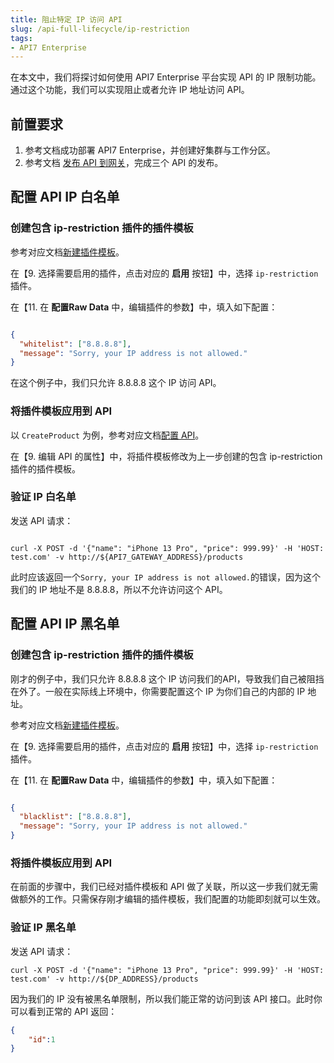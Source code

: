 ```yaml
---
title: 阻止特定 IP 访问 API
slug: /api-full-lifecycle/ip-restriction
tags:
- API7 Enterprise
---
```


在本文中，我们将探讨如何使用 API7 Enterprise 平台实现 API 的 IP 限制功能。通过这个功能，我们可以实现阻止或者允许 IP 地址访问 API。

## 前置要求

1. 参考文档成功部署 API7 Enterprise，并创建好集群与工作分区。
2. 参考文档 [发布 API 到网关](https://docs.apiseven.com/enterprise/api-full-lifecycle/publish-apis)，完成三个 API 的发布。

## 配置 API IP 白名单

### 创建包含 ip-restriction 插件的插件模板

参考对应文档[新建插件模板](https://docs.apiseven.com/enterprise/user-manual/cluster/plugin-template#新建插件模板)。

在【9. 选择需要启用的插件，点击对应的 **启用** 按钮】中，选择 `ip-restriction` 插件。

在【11. 在 **配置Raw Data** 中，编辑插件的参数】中，填入如下配置：

```json

{
  "whitelist": ["8.8.8.8"],
  "message": "Sorry, your IP address is not allowed."
}

```
在这个例子中，我们只允许 8.8.8.8 这个 IP 访问 API。

### 将插件模板应用到 API

以 `CreateProduct` 为例，参考对应文档[配置 API](https://docs.apiseven.com/enterprise/user-manual/cluster/api#配置-api)。

在【9. 编辑 API 的属性】中，将插件模板修改为上一步创建的包含 ip-restriction 插件的插件模板。

### 验证 IP 白名单

发送 API 请求：

```shell

curl -X POST -d '{"name": "iPhone 13 Pro", "price": 999.99}' -H 'HOST: test.com' -v http://${API7_GATEWAY_ADDRESS}/products

```

此时应该返回一个`Sorry, your IP address is not allowed.`的错误，因为这个我们的 IP 地址不是 8.8.8.8，所以不允许访问这个 API。

## 配置 API IP 黑名单

### 创建包含 ip-restriction 插件的插件模板

刚才的例子中，我们只允许 8.8.8.8 这个 IP 访问我们的API，导致我们自己被阻挡在外了。一般在实际线上环境中，你需要配置这个 IP 为你们自己的内部的 IP 地址。

参考对应文档[新建插件模板](https://docs.apiseven.com/enterprise/user-manual/cluster/plugin-template#新建插件模板)。

在【9. 选择需要启用的插件，点击对应的 **启用** 按钮】中，选择 `ip-restriction` 插件。

在【11. 在 **配置Raw Data** 中，编辑插件的参数】中，填入如下配置：

```json

{
  "blacklist": ["8.8.8.8"],
  "message": "Sorry, your IP address is not allowed."
}

```

### 将插件模板应用到 API

在前面的步骤中，我们已经对插件模板和 API 做了关联，所以这一步我们就无需做额外的工作。只需保存刚才编辑的插件模板，我们配置的功能即刻就可以生效。

### 验证 IP 黑名单

发送 API 请求：

```shell
curl -X POST -d '{"name": "iPhone 13 Pro", "price": 999.99}' -H 'HOST: test.com' -v http://${DP_ADDRESS}/products
```

因为我们的 IP 没有被黑名单限制，所以我们能正常的访问到该 API 接口。此时你可以看到正常的 API 返回：

```json
{
    "id":1
}
```
